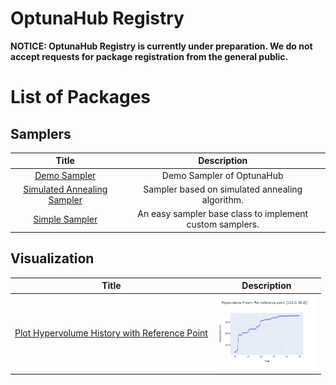 
OptunaHub Registry
==================

__NOTICE: OptunaHub Registry is currently under preparation. We do not accept requests for package registration from the general public.__

# List of Packages

## Samplers

|Title|Description|
| :---: | :---: |
|[Demo Sampler](package/samplers/demo)|Demo Sampler of OptunaHub|
|[Simulated Annealing Sampler](package/samplers/simulated_annealing)|Sampler based on simulated annealing algorithm.|
|[Simple Sampler](package/samplers/simple)|An easy sampler base class to implement custom samplers.|

## Visualization

|Title|Description|
| :---: | :---: |
|[Plot Hypervolume History with Reference Point](package/visualization/plot_hypervolume_history_with_rp)|<img src="package/visualization/plot_hypervolume_history_with_rp/img/thumbnail.png" width="160px" height="120px" alt="Plot hypervolume history with the reference point information.">|
